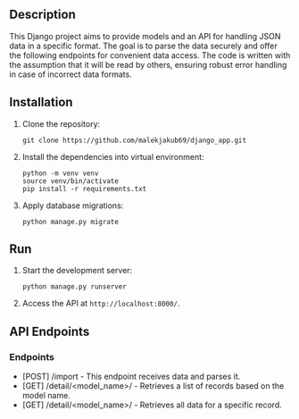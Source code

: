 ## Description

This Django project aims to provide models and an API for handling JSON data in a specific format. The goal is to parse the data securely and offer the following endpoints for convenient data access. The code is written with the assumption that it will be read by others, ensuring robust error handling in case of incorrect data formats.


## Installation

1. Clone the repository:
    ```shell
    git clone https://github.com/malekjakub69/django_app.git
    ```

2. Install the dependencies into virtual environment:
    ```shell
    python -m venv venv 
    source venv/bin/activate
    pip install -r requirements.txt
    ```

3. Apply database migrations:
    ```shell
    python manage.py migrate
    ```

## Run

1. Start the development server:
    ```shell
    python manage.py runserver
    ```

2. Access the API at `http://localhost:8000/`.

## API Endpoints



### Endpoints

* [POST] /import - This endpoint receives data and parses it.
* [GET] /detail/<model_name>/ - Retrieves a list of records based on the model name.
* [GET] /detail/<model_name>/<id> - Retrieves all data for a specific record.
